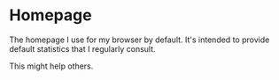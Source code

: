 # Homepage
The homepage I use for my browser by default.
It's intended to provide default statistics that I regularly consult.

This might help others.
